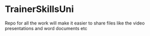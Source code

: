 # TrainerSkillsUni

Repo for all the work will make it easier to share files like the video presentations and word documents etc 
